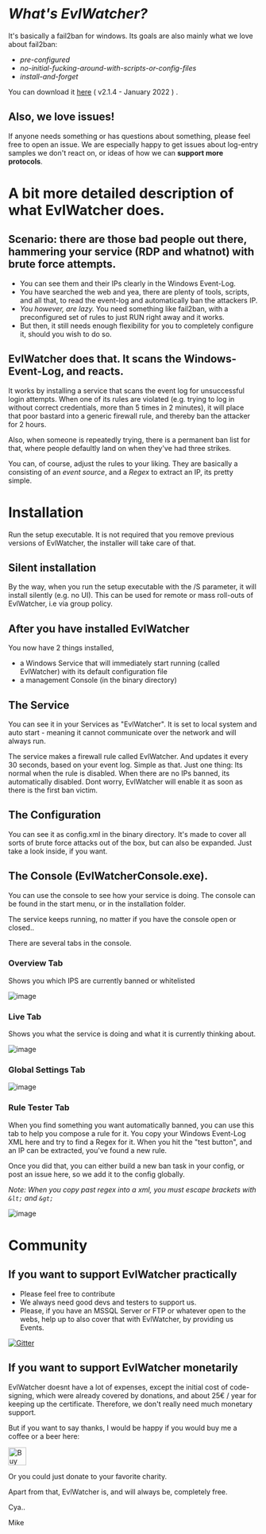 # _What's EvlWatcher?_

It's basically a fail2ban for windows. Its goals are also mainly what we love about fail2ban:
- *pre-configured*
- *no-initial-fucking-around-with-scripts-or-config-files*
- *install-and-forget*

You can download it [here](https://github.com/devnulli/EvlWatcher/raw/master/Versions/v2/EvlWatcher-v2.1.4-setup.exe) ( v2.1.4 - January 2022 ) .

## Also, we love issues!

If anyone needs something or has questions about something, please feel free to open an issue. 
We are especially happy to get issues about log-entry samples we don't react on, or ideas of how we can **support more protocols**. 

# A bit more detailed description of what EvlWatcher does.

## Scenario: there are those bad people out there, hammering your service (RDP and whatnot) with brute force attempts.

- You can see them and their IPs clearly in the Windows Event-Log. 
- You have searched the web and yea, there are plenty of tools, scripts, and all that, to read the event-log and automatically ban the attackers IP.
- *You however, are lazy.* You need something like fail2ban, with a preconfigured set of rules to just RUN right away and it works. 
- But then, it still needs enough flexibility for you to completely configure it, should you wish to do so.

## EvlWatcher does that. It scans the Windows-Event-Log, and reacts. 

It works by installing a service that scans the event log for unsuccessful login attempts. When one of its rules are violated (e.g. trying to log in without correct credentials, more than 5 times in 2 minutes), it will place that poor bastard into a generic firewall rule, and thereby ban the attacker for 2 hours.

Also, when someone is repeatedly trying, there is a permanent ban list for that, where people defaultly land on when they've had three strikes.

You can, of course, adjust the rules to your liking. They are basically a consisting of an _event source_, and a _Regex_ to extract an IP, its pretty simple.

# Installation

Run the setup executable. It is not required that you remove previous versions of EvlWatcher, the installer will take care of that.

## Silent installation

By the way, when you run the setup executable with the /S parameter, it will install silently (e.g. no UI). This can be used for remote or mass roll-outs of EvlWatcher, i.e via group policy.

## After you have installed EvlWatcher

You now have 2 things installed, 
 - a Windows Service that will immediately start running (called EvlWatcher) with its default configuration file
 - a management Console (in the binary directory)

## The Service

You can see it in your Services as "EvlWatcher". It is set to local system and auto start - meaning it cannot communicate over the network and will always run.

The service makes a firewall rule called EvlWatcher. And updates it every 30 seconds, based on your event log. Simple as that.
Just one thing: Its normal when the rule is disabled. When there are no IPs banned, its automatically disabled. Dont worry, EvlWatcher will enable it as soon as there is the first ban victim.

## The Configuration

You can see it as config.xml in the binary directory. 
It's made to cover all sorts of brute force attacks out of the box, but can also be expanded. Just take a look inside, if you want.

## The Console (EvlWatcherConsole.exe).

You can use the console to see how your service is doing.
The console can be found in the start menu, or in the installation folder. 

The service keeps running, no matter if you have the console open or closed.. 

There are several tabs in the console.

### Overview Tab

Shows you which IPS are currently banned or whitelisted

![image](https://user-images.githubusercontent.com/3720480/98728537-eee6be80-2399-11eb-9420-9926cc3704f0.png)

### Live Tab

Shows you what the service is doing and what it is currently thinking about.

![image](https://user-images.githubusercontent.com/3720480/98728504-e2626600-2399-11eb-987c-c101a22003e8.png)

### Global Settings Tab

![image](https://user-images.githubusercontent.com/3720480/98728386-bb0b9900-2399-11eb-9792-d3e770334316.png)

### Rule Tester Tab

When you find something you want automatically banned, you can use this tab to help you compose a rule for it. You copy your Windows Event-Log XML here and try to find a Regex for it. When you hit the "test button", and an IP can be extracted, you've found a new rule.

Once you did that, you can either build a new ban task in your config, or post an issue here, so we add it to the config globally.

*Note: When you copy past regex into a xml, you must escape brackets with `&lt;` and `&gt;`*

![image](https://user-images.githubusercontent.com/3720480/98728355-ab8c5000-2399-11eb-918f-3b9a8e316516.png)

# Community

## If you want to support EvlWatcher practically
- Please feel free to contribute
- We always need good devs and testers to support us.
- Please, if you have an MSSQL Server or FTP or whatever open to the webs, help up to also cover that with EvlWatcher, by providing us Events.

[![Gitter](https://badges.gitter.im/EvlWatcher/community.svg)](https://gitter.im/EvlWatcher/community?utm_source=badge&utm_medium=badge&utm_campaign=pr-badge)

## If you want to support EvlWatcher monetarily

EvlWatcher doesnt have a lot of expenses, except the initial cost of code-signing, which were already covered by donations,
and about 25€ / year for keeping up the certificate. Therefore, we don't really need much monetary support. 

But if you want to say thanks, I would be happy if you would buy me a coffee or a beer here:

<a href='https://ko-fi.com/F2F02MKY9' target='_blank'><img height='36' style='border:0px;height:36px;' src='https://cdn.ko-fi.com/cdn/kofi2.png?v=2' border='0' alt='Buy Me a Coffee at ko-fi.com' /></a>

Or you could just donate to your favorite charity.

Apart from that, EvlWatcher is, and will always be, completely free.

Cya..

Mike
